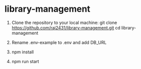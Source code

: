 # library-management

1. Clone the repository to your local machine:
    git clone https://github.com/raj2431/library-management.git
    cd library-management

3. Rename .env-example to .env and add DB_URL

2. npm install
3. npm run start
